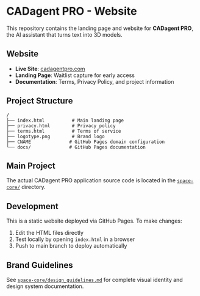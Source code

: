 # CADagent PRO - Website

This repository contains the landing page and website for **CADagent PRO**, the AI assistant that turns text into 3D models.

## Website

- **Live Site**: [cadagentpro.com](https://cadagentpro.com)
- **Landing Page**: Waitlist capture for early access
- **Documentation**: Terms, Privacy Policy, and project information

## Project Structure

```
/
├── index.html          # Main landing page
├── privacy.html        # Privacy policy
├── terms.html          # Terms of service
├── logotype.png        # Brand logo
├── CNAME              # GitHub Pages domain configuration
└── docs/              # GitHub Pages documentation
```

## Main Project

The actual CADagent PRO application source code is located in the [`space-core/`](./space-core/) directory.

## Development

This is a static website deployed via GitHub Pages. To make changes:

1. Edit the HTML files directly
2. Test locally by opening `index.html` in a browser
3. Push to main branch to deploy automatically

## Brand Guidelines

See [`space-core/design_guidelines.md`](./space-core/design_guidelines.md) for complete visual identity and design system documentation. 